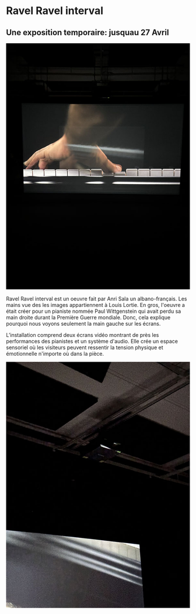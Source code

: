 # Ravel Ravel interval #
## Une exposition temporaire: jusquau 27 Avril ##

![Image](media/oeuvre_vue_face.jpg) 

Ravel Ravel interval est un oeuvre fait par Anri Sala un albano-français. Les mains vue des les images appartiennent à Louis Lortie. En gros, l'oeuvre a était créer pour un pianiste nommée Paul Wittgenstein qui avait perdu sa main droite durant la Première Guerre mondiale. Donc, cela explique pourquoi nous voyons seulement la main gauche sur les écrans.

L’installation comprend deux écrans vidéo montrant de près les performances des pianistes et un système d'audio. Elle crée un espace sensoriel où les visiteurs peuvent ressentir la tension physique et émotionnelle n'importe où dans la pièce.

![Image](media/projecteur.jpg) 
